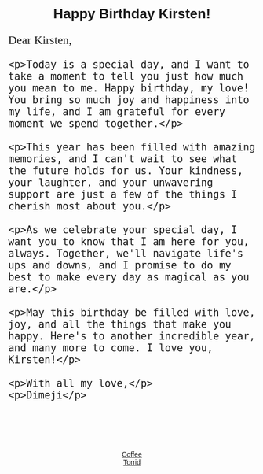 <html lang="en">
<head>
  <meta charset="UTF-8">
  <meta name="viewport" content="width=device-width, initial-scale=1.0">
  <title>Happy Birthday Kirsten!</title>
  <style>
    body {
      text-align: center;
      font-family: Arial, sans-serif;
    }
    .birthday-letter {
      font-family: 'Brush Script MT', cursive;
      font-size: 24px;
      text-align: left;
      margin: 20px auto;
      max-width: 600px;
    }
  </style>
</head>
<body>
  <h1>Happy Birthday Kirsten!</h1>
  
  <div class="birthday-letter">
    <p>Dear Kirsten,</p>
    
    <p>Today is a special day, and I want to take a moment to tell you just how much you mean to me. Happy birthday, my love! You bring so much joy and happiness into my life, and I am grateful for every moment we spend together.</p>

    <p>This year has been filled with amazing memories, and I can't wait to see what the future holds for us. Your kindness, your laughter, and your unwavering support are just a few of the things I cherish most about you.</p>
    
    <p>As we celebrate your special day, I want you to know that I am here for you, always. Together, we'll navigate life's ups and downs, and I promise to do my best to make every day as magical as you are.</p>
    
    <p>May this birthday be filled with love, joy, and all the things that make you happy. Here's to another incredible year, and many more to come. I love you, Kirsten!</p>
    
    <p>With all my love,</p>
    <p>Dimeji</p>
  </div>
  
  <img src="https://i.imgur.com/uEWw0BX.jpg" alt="">
  <img src="https://i.imgur.com/SO0xrhS.jpg" alt="">
  
  <br><br>
  
  <a class="gift-card-link" href="https://starbucks.cashstar.com/gift-card/view/TTvMMctvg1ZjNUKMDgwRWUDEs/dimejib7%40gmail.com/" target="_blank">Coffee</a>
  <br>
  <a class="gift-card-link" href="https://torrid.cashstar.com/gift-card/view/ZgwfWGOS9F4dWpgbavb3oqWcb/" target="_blank">Torrid</a>
  <br>

</body>
</html>
